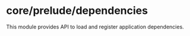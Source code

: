 # core/prelude/dependencies

This module provides API to load and register application dependencies.

